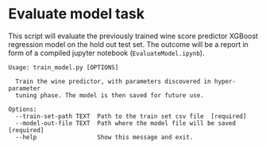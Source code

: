 # Evaluate model task

This script will evaluate the previously trained wine score predictor XGBoost 
regression model on the hold out test set. The outcome will be a report in form of a
compiled jupyter notebook (`EvaluateModel.ipynb`).

```
Usage: train_model.py [OPTIONS]

  Train the wine predictor, with parameters discovered in hyper-parameter
  tuning phase. The model is then saved for future use.

Options:
  --train-set-path TEXT  Path to the train set csv file  [required]
  --model-out-file TEXT  Path where the model file will be saved  [required]
  --help                 Show this message and exit.

```
